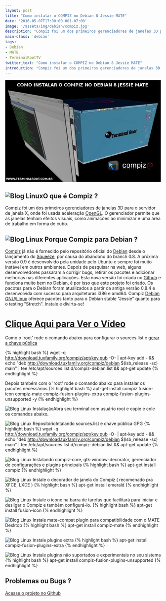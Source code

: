 ```yaml
---
layout: post
title: "Como instalar o COMPIZ no Debian 8 Jessie MATE"
date: '2016-05-07T17:00:00.001-07:00'
image: '/assets/img/debian/compiz.jpg'
description: "Compiz foi um dos primeiros gerenciadores de janelas 3D para o servidor de janela X, onde foi usada aceleração OpenGL."
main-class: 'debian'
tags:
- Debian
- MATE
- TerminalRootTV
twitter_text: "Como instalar o COMPIZ no Debian 8 Jessie MATE"
introduction: "Compiz foi um dos primeiros gerenciadores de janelas 3D para o servidor de janela X, onde foi usada aceleração OpenGL."
---
```

![Compiz Debian Blog Linux Terminal Root](/assets/img/debian/compiz.jpg "Compiz Debian Blog Linux Terminal Root")

## ![Blog Linux](http://compiz-debian.tuxfamily.org/images/title.jpg "Blog Linux")O que é Compiz ?


[Compiz](http://www.compiz.org/) foi um dos primeiros [gerenciadores](https://cse.google.com.br/cse/publicurl?cx=004473188612396442360:qs2ekmnkweq&q=gerenciadores) de janelas 3D para o servidor de janela X, onde foi usada aceleração [OpenGL](https://cse.google.com.br/cse/publicurl?cx=004473188612396442360:qs2ekmnkweq&q=OpenGL). O gerenciador permite que as janelas tenham efeitos visuais, como animações ao minimizar e uma área de trabalho em forma de cubo.

## ![Blog Linux](http://compiz-debian.tuxfamily.org/images/debian.jpg "Blog Linux") Porque Compiz para Debian ?



[Compiz](http://www.compiz.org/) já não é fornecido pelo repositório oficial do [Debian](https://cse.google.com.br/cse/publicurl?cx=004473188612396442360:qs2ekmnkweq&q=Debian) desde o lançamento do [Squeeze](https://cse.google.com.br/cse/publicurl?cx=004473188612396442360:qs2ekmnkweq&q=Squeeze), por causa do abandono do branch 0.8. A próxima versão 0.9 é desenvolvido pela unidade pelo Ubuntu e sempre foi muito instável em outros ambientes. Depois de pesquisar na web, alguns desenvolvedores passaram a corrigir bugs, retirar os pacotes e adicionar melhorias nas diferentes aplicações. Esta nova versão foi criada no [Github](https://cse.google.com.br/cse/publicurl?cx=004473188612396442360:qs2ekmnkweq&q=Github) e funciona muito bem no Debian, é por isso que este projeto foi criado. Os pacotes para o Debian foram atualizados a partir da antiga versão 0.8.4 e desenvolvida com sucesso para arquiteturas i386 e amd64. Compiz [Debian](http://www.terminalroot.com.br/tags#debian) [GNU](http://www.terminalroot.com.br/tags#gnu)/[Linux](https://cse.google.com.br/cse/publicurl?cx=004473188612396442360:qs2ekmnkweq&q=Linux) oferece pacotes tanto para o Debian stable "Jessie" quanto para o testing "Stretch".
Instale e divirta-se!


# [Clique Aqui para Ver o Vídeo](https://www.youtube.com/watch?v=1DbBQzuz9BE)


Como o 'root' rode o comando abaixo para configurar o sources.list e [gerar a chave pública](https://cse.google.com.br/cse/publicurl?cx=004473188612396442360:qs2ekmnkweq&q=chave_pública)

{% highlight bash %}
wget -q http://download.tuxfamily.org/compiz/apt/key.pub -O- | apt-key add - && echo "deb http://download.tuxfamily.org/compiz/debian $(lsb_release -sc) main" | tee /etc/apt/sources.list.d/compiz-debian.list && apt-get update
{% endhighlight %}

Depois também com o 'root' rode o comando abaixo para instalar os pacotes necessários
{% highlight bash %}
apt-get install compiz fusion-icon compiz-mate compiz-fusion-plugins-extra compiz-fusion-plugins-unsupported -y
{% endhighlight %}

      
![Blog Linux](http://compiz-debian.tuxfamily.org/images/install.jpg "Blog Linux")
InstalaçãoAbra seu terminal com usuário root e copie e cole os comandos abaixo.

![Blog Linux](http://compiz-debian.tuxfamily.org/images/keyring.jpg "Blog Linux")
RepositórioIntalando sources.list e chave pública GPG
{% highlight bash %}
wget -q  http://download.tuxfamily.org/compiz/apt/key.pub -O- | apt-key add -  && echo "deb http://download.tuxfamily.org/compiz/debian  $(lsb_release -sc) main" | tee  /etc/apt/sources.list.d/compiz-debian.list && apt-get update
{% endhighlight %}

![Blog Linux](http://compiz-debian.tuxfamily.org/images/compiz.jpg "Blog Linux")
Instalando compiz-core, gtk-window-decorator, gerenciador de configurações e plugins principais
{% highlight bash %}
apt-get install compiz
{% endhighlight %}

![Blog Linux](http://compiz-debian.tuxfamily.org/images/emerald.jpg "Blog Linux")
Instale o decorador de janela do Compiz ( recomenado pra XFCE, LXDE )
{% highlight bash %}
apt-get install emerald
{% endhighlight %}

![Blog Linux](http://compiz-debian.tuxfamily.org/images/fusion-icon.jpg "Blog Linux")
Instale o ícone na barra de tarefas que facilitará para iniciar e desligar o Compiz e também configurá-lo.
{% highlight bash %}
apt-get install fusion-icon
{% endhighlight %}

![Blog Linux](http://compiz-debian.tuxfamily.org/images/mate.jpg "Blog Linux")
Instale mate-compat plugin para compatibilidade com o MATE Desktop
{% highlight bash %}
apt-get install compiz-mate
{% endhighlight %}

![Blog Linux](http://compiz-debian.tuxfamily.org/images/plugins-extra.jpg "Blog Linux")
Instale plugins extra
{% highlight bash %}
apt-get install compiz-fusion-plugins-extra
{% endhighlight %}

![Blog Linux](http://compiz-debian.tuxfamily.org/images/plugins-exp.jpg "Blog Linux")
Instale plugins não suportados e experimentais no seu sistema
{% highlight bash %}
apt-get install compiz-fusion-plugins-unsupported
{% endhighlight %}

## Problemas ou Bugs ?
[Acesse o projeto no Github](http://compiz-debian.tuxfamily.org/)

<script async src="https://pagead2.googlesyndication.com/pagead/js/adsbygoogle.js"></script>

<!-- Informat -->
<ins class="adsbygoogle"
 style="display:block"
 data-ad-client="ca-pub-2838251107855362"
 data-ad-slot="2327980059"
 data-ad-format="auto"
 data-full-width-responsive="true"></ins>

<script>
(adsbygoogle = window.adsbygoogle || []).push({});
</script>

